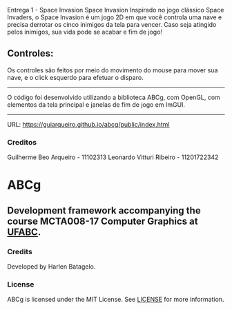 Entrega 1 - Space Invasion
Space Invasion
Inspirado no jogo clássico Space Invaders, o Space Invasion é um jogo 2D em que você controla uma nave e precisa derrotar os cinco inimigos da tela para vencer. Caso seja atingido pelos inimigos, sua vida pode se acabar e fim de jogo!

Controles:
----
Os controles são feitos por meio do movimento do mouse para mover sua nave, e o click esquerdo para efetuar o disparo.

----

O código foi desenvolvido utilizando a biblioteca ABCg, com OpenGL, com elementos da tela principal e janelas de fim de jogo em ImGUI.

----
URL: https://guiarqueiro.github.io/abcg/public/index.html


### Creditos
Guilherme Beo Arqueiro - 11102313
Leonardo Vitturi Ribeiro - 11201722342











ABCg
======
Development framework accompanying the course MCTA008-17 Computer Graphics at [UFABC](https://www.ufabc.edu.br/).
----
### Credits
Developed by Harlen Batagelo.
### License
ABCg is licensed under the MIT License. See [LICENSE](https://github.com/hbatagelo/abcg/blob/main/LICENSE) for more information.
